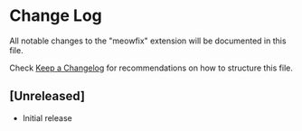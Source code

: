 # Change Log

All notable changes to the "meowfix" extension will be documented in this file.

Check [Keep a Changelog](http://keepachangelog.com/) for recommendations on how to structure this file.

## [Unreleased]

- Initial release